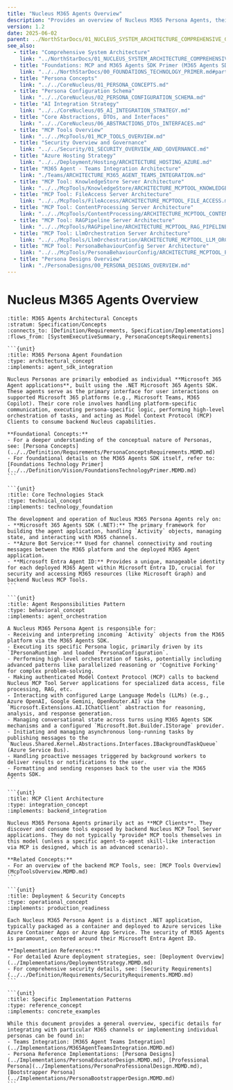 ```yaml
---
title: "Nucleus M365 Agents Overview"
description: "Provides an overview of Nucleus M365 Persona Agents, their core technologies, responsibilities, and interaction with backend MCP Tools."
version: 1.2
date: 2025-06-02
parent: ../NorthStarDocs/01_NUCLEUS_SYSTEM_ARCHITECTURE_COMPREHENSIVE_GUIDE.md
see_also:
  - title: "Comprehensive System Architecture"
    link: "../NorthStarDocs/01_NUCLEUS_SYSTEM_ARCHITECTURE_COMPREHENSIVE_GUIDE.md"
  - title: "Foundations: MCP and M365 Agents SDK Primer (M365 Agents SDK Deep Dive)"
    link: "../../NorthStarDocs/00_FOUNDATIONS_TECHNOLOGY_PRIMER.md#part-2-microsoft-365-agents-sdk-deep-dive"
  - title: "Persona Concepts"
    link: "../../CoreNucleus/01_PERSONA_CONCEPTS.md"
  - title: "Persona Configuration Schema"
    link: "../../CoreNucleus/02_PERSONA_CONFIGURATION_SCHEMA.md"
  - title: "AI Integration Strategy"
    link: "../../CoreNucleus/05_AI_INTEGRATION_STRATEGY.md"
  - title: "Core Abstractions, DTOs, and Interfaces"
    link: "../../CoreNucleus/06_ABSTRACTIONS_DTOs_INTERFACES.md"
  - title: "MCP Tools Overview"
    link: "../../McpTools/01_MCP_TOOLS_OVERVIEW.md"
  - title: "Security Overview and Governance"
    link: "../../Security/01_SECURITY_OVERVIEW_AND_GOVERNANCE.md"
  - title: "Azure Hosting Strategy"
    link: "../../Deployment/Hosting/ARCHITECTURE_HOSTING_AZURE.md"
  - title: "M365 Agent - Teams Integration Architecture"
    link: "./Teams/ARCHITECTURE_M365_AGENT_TEAMS_INTEGRATION.md"
  - title: "MCP Tool: KnowledgeStore Server Architecture"
    link: "../../McpTools/KnowledgeStore/ARCHITECTURE_MCPTOOL_KNOWLEDGE_STORE.md"
  - title: "MCP Tool: FileAccess Server Architecture"
    link: "../../McpTools/FileAccess/ARCHITECTURE_MCPTOOL_FILE_ACCESS.md"
  - title: "MCP Tool: ContentProcessing Server Architecture"
    link: "../../McpTools/ContentProcessing/ARCHITECTURE_MCPTOOL_CONTENT_PROCESSING.md"
  - title: "MCP Tool: RAGPipeline Server Architecture"
    link: "../../McpTools/RAGPipeline/ARCHITECTURE_MCPTOOL_RAG_PIPELINE.md"
  - title: "MCP Tool: LlmOrchestration Server Architecture"
    link: "../../McpTools/LlmOrchestration/ARCHITECTURE_MCPTOOL_LLM_ORCHESTRATION.md"
  - title: "MCP Tool: PersonaBehaviourConfig Server Architecture"
    link: "../../McpTools/PersonaBehaviourConfig/ARCHITECTURE_MCPTOOL_PERSONA_BEHAVIOUR_CONFIG.md"
  - title: "Persona Designs Overview"
    link: "./PersonaDesigns/00_PERSONA_DESIGNS_OVERVIEW.md"
---
```


# Nucleus M365 Agents Overview

````{composition}
:title: M365 Agents Architectural Concepts
:stratum: Specification/Concepts
:connects_to: [Definition/Requirements, Specification/Implementations]
:flows_from: [SystemExecutiveSummary, PersonaConceptsRequirements]

```{unit}
:title: M365 Persona Agent Foundation
:type: architectural_concept
:implements: agent_sdk_integration

Nucleus Personas are primarily embodied as individual **Microsoft 365 Agent applications**, built using the .NET Microsoft 365 Agents SDK. These agents serve as the primary interface for user interactions on supported Microsoft 365 platforms (e.g., Microsoft Teams, M365 Copilot). Their core role involves handling platform-specific communication, executing persona-specific logic, performing high-level orchestration of tasks, and acting as Model Context Protocol (MCP) Clients to consume backend Nucleus capabilities.

**Foundational Concepts:**
- For a deeper understanding of the conceptual nature of Personas, see: [Persona Concepts](../../Definition/Requirements/PersonaConceptsRequirements.MDMD.md)
- For foundational details on the M365 Agents SDK itself, refer to: [Foundations Technology Primer](../../Definition/Vision/FoundationsTechnologyPrimer.MDMD.md)
```

```{unit}
:title: Core Technologies Stack
:type: technical_concept
:implements: technology_foundation

The development and operation of Nucleus M365 Persona Agents rely on:
- **Microsoft 365 Agents SDK (.NET):** The primary framework for building the agent application, handling `Activity` objects, managing state, and interacting with M365 channels.
- **Azure Bot Service:** Used for channel connectivity and routing messages between the M365 platform and the deployed M365 Agent application.
- **Microsoft Entra Agent ID:** Provides a unique, manageable identity for each deployed M365 Agent within Microsoft Entra ID, crucial for security and accessing M365 resources (like Microsoft Graph) and backend Nucleus MCP Tools.
```

```{unit}
:title: Agent Responsibilities Pattern
:type: behavioral_concept
:implements: agent_orchestration

A Nucleus M365 Persona Agent is responsible for:
- Receiving and interpreting incoming `Activity` objects from the M365 platform via the M365 Agents SDK.
- Executing its specific Persona logic, primarily driven by its `IPersonaRuntime` and loaded `PersonaConfiguration`.
- Performing high-level orchestration of tasks, potentially including advanced patterns like parallelized reasoning or 'Cognitive Forking' for complex problem-solving.
- Making authenticated Model Context Protocol (MCP) calls to backend Nucleus MCP Tool Server applications for specialized data access, file processing, RAG, etc.
- Interacting with configured Large Language Models (LLMs) (e.g., Azure OpenAI, Google Gemini, OpenRouter.AI) via the `Microsoft.Extensions.AI.IChatClient` abstraction for reasoning, analysis, and response generation.
- Managing conversational state across turns using M365 Agents SDK mechanisms and a configured `Microsoft.Bot.Builder.IStorage` provider.
- Initiating and managing asynchronous long-running tasks by publishing messages to the `Nucleus.Shared.Kernel.Abstractions.Interfaces.IBackgroundTaskQueue` (Azure Service Bus).
- Handling proactive messages triggered by background workers to deliver results or notifications to the user.
- Formatting and sending responses back to the user via the M365 Agents SDK.
```

```{unit}
:title: MCP Client Architecture
:type: integration_concept
:implements: backend_integration

Nucleus M365 Persona Agents primarily act as **MCP Clients**. They discover and consume tools exposed by backend Nucleus MCP Tool Server applications. They do not typically *provide* MCP tools themselves in this model (unless a specific agent-to-agent skill-like interaction via MCP is designed, which is an advanced scenario).

**Related Concepts:**
- For an overview of the backend MCP Tools, see: [MCP Tools Overview](McpToolsOverview.MDMD.md)
```

```{unit}
:title: Deployment & Security Concepts
:type: operational_concept
:implements: production_readiness

Each Nucleus M365 Persona Agent is a distinct .NET application, typically packaged as a container and deployed to Azure services like Azure Container Apps or Azure App Service. The security of M365 Agents is paramount, centered around their Microsoft Entra Agent ID.

**Implementation References:**
- For detailed Azure deployment strategies, see: [Deployment Overview](../Implementations/DeploymentStrategy.MDMD.md)
- For comprehensive security details, see: [Security Requirements](../../Definition/Requirements/SecurityRequirements.MDMD.md)
```

```{unit}
:title: Specific Implementation Patterns
:type: reference_concept
:implements: concrete_examples

While this document provides a general overview, specific details for integrating with particular M365 channels or implementing individual personas can be found in:
- Teams Integration: [M365 Agent Teams Integration](../Implementations/M365AgentTeamsIntegration.MDMD.md)
- Persona Reference Implementations: [Persona Designs](../Implementations/PersonaEducatorDesign.MDMD.md), [Professional Persona](../Implementations/PersonaProfessionalDesign.MDMD.md), [Bootstrapper Persona](../Implementations/PersonaBootstrapperDesign.MDMD.md)
```
````
